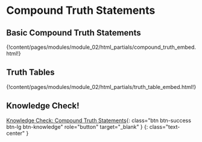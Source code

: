 # Compound Truth Statements

## Basic Compound Truth Statements

{!content/pages/modules/module_02/html_partials/compound_truth_embed.html!}

## Truth Tables

{!content/pages/modules/module_02/html_partials/truth_table_embed.html!}

## Knowledge Check!

[Knowledge Check: Compound Truth Statements](https://utdallas.qualtrics.com/jfe/form/SV_9TP2TOuVc6StRit){: class="btn btn-success btn-lg btn-knowledge" role="button" target="_blank" }
{: class="text-center" }